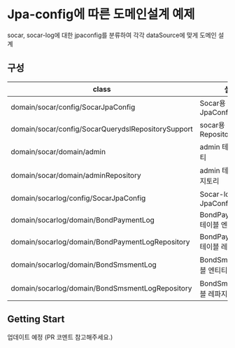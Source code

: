 # Jpa-config에 따른 도메인설계 예제

socar, socar-log에 대한 jpaconfig를 분류하여 각각 dataSource에 맞게 도메인 설계

## 구성
| class               | 설명               | 
|------------------------|--------------------|
| domain/socar/config/SocarJpaConfig | Socar용 JpaConfig    |
| domain/socar/config/SocarQuerydslRepositorySupport | socar용 RepositorySupport    |
| domain/socar/domain/admin | admin 테이블 엔티티    |
| domain/socar/domain/adminRepository | admin 테이블 레파지토리    |
| domain/socarlog/config/SocarJpaConfig | Socar-log용 JpaConfig    |
| domain/socarlog/domain/BondPaymentLog | BondPaymentLog 테이블 엔티티    |
| domain/socarlog/domain/BondPaymentLogRepository | BondPaymentLog 테이블 레파지토리    |
| domain/socarlog/domain/BondSmsmentLog | BondSmsLog 테이블 엔티티    |
| domain/socarlog/domain/BondSmsmentLogRepository | BondSmsLog 테이블 레파지토리    |


## Getting Start
업데이트 예정 (PR 코멘트 참고해주세요.)

